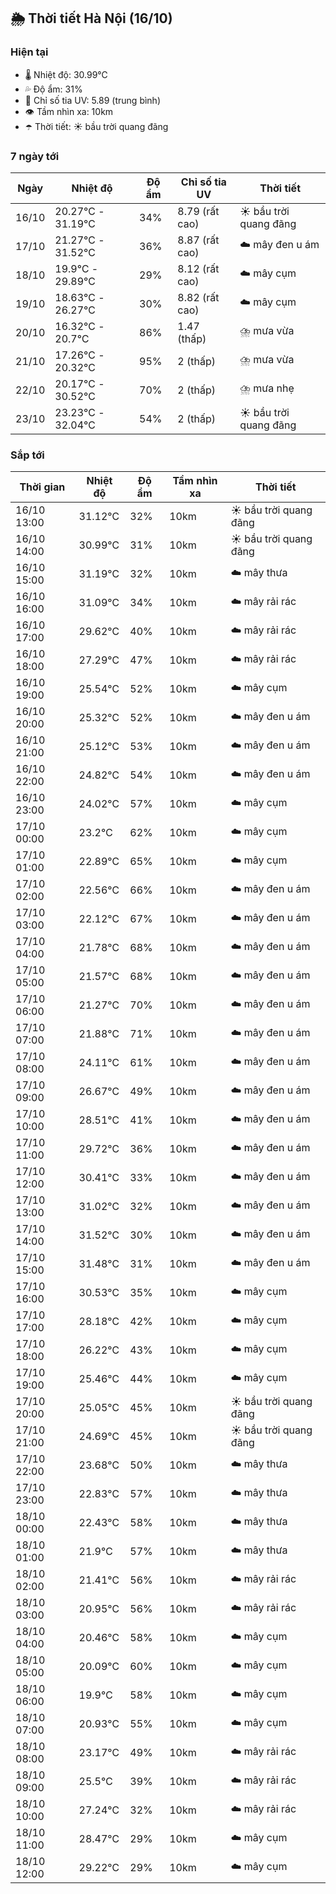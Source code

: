 ## 🌦️ Thời tiết Hà Nội (16/10)

### Hiện tại

- 🌡️ Nhiệt độ: 30.99℃
- 💦 Độ ẩm: 31%
- 🌟 Chỉ số tia UV: 5.89 (trung bình)
- 👁️ Tầm nhìn xa: 10km
- ☂️ Thời tiết: ☀️ bầu trời quang đãng

### 7 ngày tới

| Ngày | Nhiệt độ | Độ ẩm | Chỉ số tia UV | Thời tiết |
| --- | --- | --- | --- | --- |
| 16/10 | 20.27℃ - 31.19℃ | 34% | 8.79 (rất cao) | ☀️ bầu trời quang đãng |
| 17/10 | 21.27℃ - 31.52℃ | 36% | 8.87 (rất cao) | ☁️ mây đen u ám |
| 18/10 | 19.9℃ - 29.89℃ | 29% | 8.12 (rất cao) | ☁️ mây cụm |
| 19/10 | 18.63℃ - 26.27℃ | 30% | 8.82 (rất cao) | ☁️ mây cụm |
| 20/10 | 16.32℃ - 20.7℃ | 86% | 1.47 (thấp) | ⛈️ mưa vừa |
| 21/10 | 17.26℃ - 20.32℃ | 95% | 2 (thấp) | ⛈️ mưa vừa |
| 22/10 | 20.17℃ - 30.52℃ | 70% | 2 (thấp) | ⛈️ mưa nhẹ |
| 23/10 | 23.23℃ - 32.04℃ | 54% | 2 (thấp) | ☀️ bầu trời quang đãng |

### Sắp tới

| Thời gian | Nhiệt độ | Độ ẩm | Tầm nhìn xa | Thời tiết |
| --- | --- | --- | --- | --- |
| 16/10 13:00 | 31.12℃ | 32% | 10km | ☀️ bầu trời quang đãng |
| 16/10 14:00 | 30.99℃ | 31% | 10km | ☀️ bầu trời quang đãng |
| 16/10 15:00 | 31.19℃ | 32% | 10km | ☁️ mây thưa |
| 16/10 16:00 | 31.09℃ | 34% | 10km | ☁️ mây rải rác |
| 16/10 17:00 | 29.62℃ | 40% | 10km | ☁️ mây rải rác |
| 16/10 18:00 | 27.29℃ | 47% | 10km | ☁️ mây rải rác |
| 16/10 19:00 | 25.54℃ | 52% | 10km | ☁️ mây cụm |
| 16/10 20:00 | 25.32℃ | 52% | 10km | ☁️ mây đen u ám |
| 16/10 21:00 | 25.12℃ | 53% | 10km | ☁️ mây đen u ám |
| 16/10 22:00 | 24.82℃ | 54% | 10km | ☁️ mây đen u ám |
| 16/10 23:00 | 24.02℃ | 57% | 10km | ☁️ mây cụm |
| 17/10 00:00 | 23.2℃ | 62% | 10km | ☁️ mây cụm |
| 17/10 01:00 | 22.89℃ | 65% | 10km | ☁️ mây cụm |
| 17/10 02:00 | 22.56℃ | 66% | 10km | ☁️ mây đen u ám |
| 17/10 03:00 | 22.12℃ | 67% | 10km | ☁️ mây đen u ám |
| 17/10 04:00 | 21.78℃ | 68% | 10km | ☁️ mây đen u ám |
| 17/10 05:00 | 21.57℃ | 68% | 10km | ☁️ mây đen u ám |
| 17/10 06:00 | 21.27℃ | 70% | 10km | ☁️ mây đen u ám |
| 17/10 07:00 | 21.88℃ | 71% | 10km | ☁️ mây đen u ám |
| 17/10 08:00 | 24.11℃ | 61% | 10km | ☁️ mây đen u ám |
| 17/10 09:00 | 26.67℃ | 49% | 10km | ☁️ mây đen u ám |
| 17/10 10:00 | 28.51℃ | 41% | 10km | ☁️ mây đen u ám |
| 17/10 11:00 | 29.72℃ | 36% | 10km | ☁️ mây đen u ám |
| 17/10 12:00 | 30.41℃ | 33% | 10km | ☁️ mây đen u ám |
| 17/10 13:00 | 31.02℃ | 32% | 10km | ☁️ mây đen u ám |
| 17/10 14:00 | 31.52℃ | 30% | 10km | ☁️ mây đen u ám |
| 17/10 15:00 | 31.48℃ | 31% | 10km | ☁️ mây đen u ám |
| 17/10 16:00 | 30.53℃ | 35% | 10km | ☁️ mây cụm |
| 17/10 17:00 | 28.18℃ | 42% | 10km | ☁️ mây cụm |
| 17/10 18:00 | 26.22℃ | 43% | 10km | ☁️ mây cụm |
| 17/10 19:00 | 25.46℃ | 44% | 10km | ☁️ mây cụm |
| 17/10 20:00 | 25.05℃ | 45% | 10km | ☀️ bầu trời quang đãng |
| 17/10 21:00 | 24.69℃ | 45% | 10km | ☀️ bầu trời quang đãng |
| 17/10 22:00 | 23.68℃ | 50% | 10km | ☁️ mây thưa |
| 17/10 23:00 | 22.83℃ | 57% | 10km | ☁️ mây thưa |
| 18/10 00:00 | 22.43℃ | 58% | 10km | ☁️ mây thưa |
| 18/10 01:00 | 21.9℃ | 57% | 10km | ☁️ mây thưa |
| 18/10 02:00 | 21.41℃ | 56% | 10km | ☁️ mây rải rác |
| 18/10 03:00 | 20.95℃ | 56% | 10km | ☁️ mây rải rác |
| 18/10 04:00 | 20.46℃ | 58% | 10km | ☁️ mây cụm |
| 18/10 05:00 | 20.09℃ | 60% | 10km | ☁️ mây cụm |
| 18/10 06:00 | 19.9℃ | 58% | 10km | ☁️ mây cụm |
| 18/10 07:00 | 20.93℃ | 55% | 10km | ☁️ mây cụm |
| 18/10 08:00 | 23.17℃ | 49% | 10km | ☁️ mây rải rác |
| 18/10 09:00 | 25.5℃ | 39% | 10km | ☁️ mây rải rác |
| 18/10 10:00 | 27.24℃ | 32% | 10km | ☁️ mây rải rác |
| 18/10 11:00 | 28.47℃ | 29% | 10km | ☁️ mây cụm |
| 18/10 12:00 | 29.22℃ | 29% | 10km | ☁️ mây cụm |
